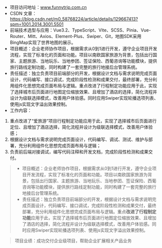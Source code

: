 - 项目访问地址：www.funnytrip.com.cn
- CSDN 文章：https://blog.csdn.net/m0_58768224/article/details/129667413?spm=1001.2014.3001.5501
- 前端技术选型与应用：Vue3.2、TypeScript、Vite、SCSS、Pinia、Vue-Router、Mitt、Axios、Element-Plus、Swiper、Git，地图SDK采用BingMap实现了世界地图的展示。 
- 项目概述：企业老师协作项目，根据需求从0到1进行开发，遵守企业项目开发流程，实现了标准化的页面和功能。项目以南欧国家旅游为背景，包括出行国家、主题旅游、当地玩乐、当地参团、签证保险、西葡咨询等功能模块，提供旅行路线定制功能，同时构建了一套完整的旅行地接后台管理系统。
- 责任描述：独立负责项目前端部分的开发，根据设计文档与需求说明完成页面设计，代码编写、接口调试，完成阶段性检测和成果交付，最终部署，充分利用组件化思想完成页面布局与逻辑。重点改进了行程制定功能应用于此，实现了选择城市后页面进行地图定位缩放效果、且增加了酒店的选择，简化流程并设计为级联选择模式，改善用户体验感。同时应用Swiper实现轮播选项列表、使用js实现文字溢出效果控制。
- 工作内容：

1. 重点改进了“爱旅游”项目行程制定功能应用于此，实现了选择城市后页面进行定位、且增加了酒店选择，简化流程并设计为级联选择模式，改善用户体验感；
2. 根据设计文档与需求说明完成页面设计，代码编写、调试、测试、维护与部署，充分利用组件化思想完成页面布局与逻辑；
3. 负责前后端对接调试，编写代码注释和开发文档，完成阶段性检测和成果交付。

> - 项目概述：企业老师协作项目，根据需求从0到1进行开发，遵守企业项目开发流程，实现了标准化的页面和功能。项目以南欧国家旅游为背景，包括出行国家、主题旅游、当地玩乐、当地参团、签证保险、西葡咨询等功能模块，提供旅行路线定制功能，同时构建了一套完整的旅行地接后台管理系统。
> - 责任描述：独立负责项目前端部分的开发，根据设计文档与需求说明完成页面设计，代码编写、接口调试，完成阶段性检测和成果交付，最终部署，充分利用组件化思想完成页面布局与逻辑。重点**改进了行程制定功能**应用于此，实现了选择城市后页面进行地图定位缩放效果、且增加了酒店的选择，简化流程并设计为级联选择模式，改善用户体验感。同时应用Swiper实现轮播选项列表、使用js实现文字溢出效果控制。

> 项目业绩：成功交付企业级项目，帮助企业扩展相关产品业务
